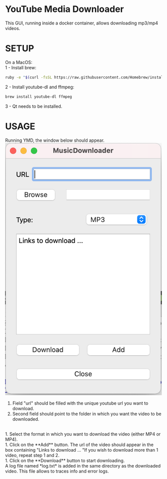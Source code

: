 # YouTube Media Downloader
This GUI, running inside a docker container, allows downloading mp3/mp4 videos. <br>
 
# SETUP
On a MacOS: <br>
1 - Install brew: 
```sh
ruby -e "$(curl -fsSL https://raw.githubusercontent.com/Homebrew/install/master/install)" < /dev/null 2> /dev/null"
```
2 - Install youtube-dl and ffmpeg:
```sh
brew install youtube-dl ffmpeg
```
3 - Qt needs to be installed.

# USAGE
Running YMD, the window below should appear.
![image](YMD.png)

1. Field "url" should be filled with the unique youtube url you want to download. <br>
1. Second field should point to the folder in which you want the video to be downloaded.
<br>
1. Select the format in which you want to download the video (either MP4 or MP4). 
<br>
1. Click on the **Add** button. The url of the video should appear in the box containing "Links to download ... "If you wish to download more than 1 video, repeat step 1 and 2. <br>
1.  Click on the **Download** button to start downloading. <br>
A log file named *log.txt* is added in the same directory as the downloaded video. This file allows to traces info and error logs. 